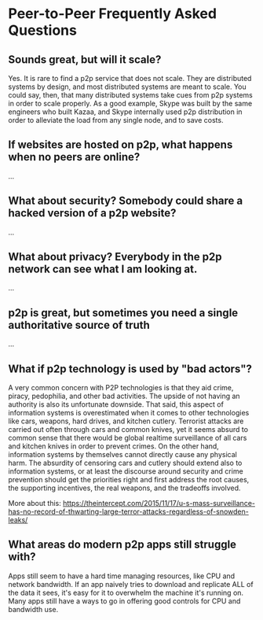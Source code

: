 # Peer-to-Peer Frequently Asked Questions

## Sounds great, but will it scale?

Yes. It is rare to find a p2p service that does not scale. They are distributed systems by design, and most distributed systems are meant to scale. You could say, then, that many distributed systems take cues from p2p systems in order to scale properly. As a good example, Skype was built by the same engineers who built Kazaa, and Skype internally used p2p distribution in order to alleviate the load from any single node, and to save costs.  

## If websites are hosted on p2p, what happens when no peers are online?

...

## What about security? Somebody could share a hacked version of a p2p website?

...

## What about privacy? Everybody in the p2p network can see what I am looking at.

...

## p2p is great, but sometimes you need a single authoritative source of truth

...

## What if p2p technology is used by "bad actors"?

A very common concern with P2P technologies is that they aid crime, piracy, pedophilia, and other bad activities. The upside of not having an authority is also its unfortunate downside. That said, this aspect of information systems is overestimated when it comes to other technologies like cars, weapons, hard drives, and kitchen cutlery. Terrorist attacks are carried out often through cars and common knives, yet it seems absurd to common sense that there would be global realtime surveillance of all cars and kitchen knives in order to prevent crimes. On the other hand, information systems by themselves cannot directly cause any physical harm. The absurdity of censoring cars and cutlery should extend also to information systems, or at least the discourse around security and crime prevention should get the priorities right and first address the root causes, the supporting incentives, the real weapons, and the tradeoffs involved.

More about this: https://theintercept.com/2015/11/17/u-s-mass-surveillance-has-no-record-of-thwarting-large-terror-attacks-regardless-of-snowden-leaks/

## What areas do modern p2p apps still struggle with?

Apps still seem to have a hard time managing resources, like CPU and network
bandwidth. If an app naively tries to download and replicate ALL of the data it
sees, it's easy for it to overwhelm the machine it's running on. Many apps still
have a ways to go in offering good controls for CPU and bandwidth use.


